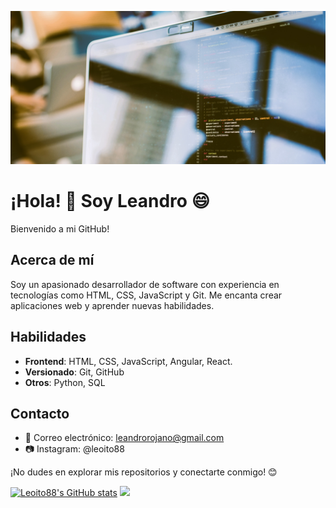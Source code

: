 ![Portada](https://github.com/leoito88/leoito88/blob/main/noteb.jpg)


# ¡Hola! 👋 Soy Leandro 😄

Bienvenido a mi GitHub!

## Acerca de mí

Soy un apasionado desarrollador de software con experiencia en tecnologías como HTML, CSS, JavaScript y Git. Me encanta crear aplicaciones web y aprender nuevas habilidades.

## Habilidades

- **Frontend**: HTML, CSS, JavaScript, Angular, React.
- **Versionado**: Git, GitHub
- **Otros**: Python, SQL

## Contacto

- 📧 Correo electrónico: leandrorojano@gmail.com
- :camera: Instagram: @leoito88

¡No dudes en explorar mis repositorios y conectarte conmigo! 😊


[![Leoito88's GitHub stats](https://github-readme-stats.vercel.app/api?username=leoito88)](https://github.com/leoito88/)
![](https://komarev.com/ghpvc/?username=leoito88&color=red)

